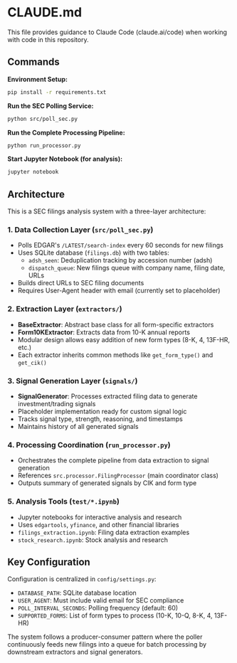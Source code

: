 # CLAUDE.md

This file provides guidance to Claude Code (claude.ai/code) when working with code in this repository.

## Commands

**Environment Setup:**
```bash
pip install -r requirements.txt
```

**Run the SEC Polling Service:**
```bash
python src/poll_sec.py
```

**Run the Complete Processing Pipeline:**
```bash
python run_processor.py
```

**Start Jupyter Notebook (for analysis):**
```bash
jupyter notebook
```

## Architecture

This is a SEC filings analysis system with a three-layer architecture:

### 1. Data Collection Layer (`src/poll_sec.py`)
- Polls EDGAR's `/LATEST/search-index` every 60 seconds for new filings
- Uses SQLite database (`filings.db`) with two tables:
  - `adsh_seen`: Deduplication tracking by accession number (adsh)
  - `dispatch_queue`: New filings queue with company name, filing date, URLs
- Builds direct URLs to SEC filing documents
- Requires User-Agent header with email (currently set to placeholder)

### 2. Extraction Layer (`extractors/`)
- **BaseExtractor**: Abstract base class for all form-specific extractors
- **Form10KExtractor**: Extracts data from 10-K annual reports 
- Modular design allows easy addition of new form types (8-K, 4, 13F-HR, etc.)
- Each extractor inherits common methods like `get_form_type()` and `get_cik()`

### 3. Signal Generation Layer (`signals/`)
- **SignalGenerator**: Processes extracted filing data to generate investment/trading signals
- Placeholder implementation ready for custom signal logic
- Tracks signal type, strength, reasoning, and timestamps
- Maintains history of all generated signals

### 4. Processing Coordination (`run_processor.py`)
- Orchestrates the complete pipeline from data extraction to signal generation
- References `src.processor.FilingProcessor` (main coordinator class)
- Outputs summary of generated signals by CIK and form type

### 5. Analysis Tools (`test/*.ipynb`)
- Jupyter notebooks for interactive analysis and research
- Uses `edgartools`, `yfinance`, and other financial libraries
- `filings_extraction.ipynb`: Filing data extraction examples
- `stock_research.ipynb`: Stock analysis and research

## Key Configuration

Configuration is centralized in `config/settings.py`:
- `DATABASE_PATH`: SQLite database location
- `USER_AGENT`: Must include valid email for SEC compliance  
- `POLL_INTERVAL_SECONDS`: Polling frequency (default: 60)
- `SUPPORTED_FORMS`: List of form types to process (10-K, 10-Q, 8-K, 4, 13F-HR)

The system follows a producer-consumer pattern where the poller continuously feeds new filings into a queue for batch processing by downstream extractors and signal generators.